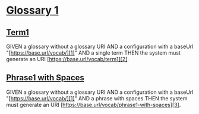 # [Glossary 1](#glossary-1)

## [Term1](#term1)

GIVEN a glossary without a glossary URI
AND a configuration with a baseUrl "[https://base.url/vocab/][1]"
AND a single term
THEN the system must generate an URI [https://base.url/vocab/term1][2].

## [Phrase1 with Spaces](#phrase1-with-spaces)

GIVEN a glossary without a glossary URI
AND a configuration with a baseUrl "[https://base.url/vocab/][1]"
AND a phrase with spaces
THEN the system must generate an URI [https://base.url/vocab/phrase1-with-spaces][3].

[1]: https://base.url/vocab/

[2]: https://base.url/vocab/term1

[3]: https://base.url/vocab/phrase1-with-spaces
